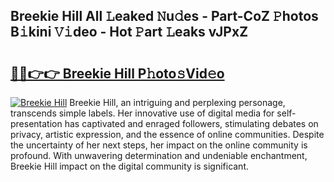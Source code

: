 ## Breekie Hill All 𝙻eaked 𝙽u𝚍es - Part-CoZ 𝙿hotos B𝚒kini 𝚅𝚒deo - Hot 𝙿art 𝙻eaks vJPxZ

# <h2><a href="http://ld3i7mk.urlbe.top/?page=Breekie+Hill">🔗🔗👉👉 Breekie Hill P𝚑oto𝚜Vid𝚎o</a></h2>

[![Breekie Hill](https://i.imgur.com/eBuTRDB.gif)](http://ld3i7mk.urlbe.top/?page=Breekie+Hill)
Breekie Hill, an intriguing and perplexing personage, transcends simple labels. Her innovative use of digital media for self-presentation has captivated and enraged followers, stimulating debates on privacy, artistic expression, and the essence of online communities. Despite the uncertainty of her next steps, her impact on the online community is profound. With unwavering determination and undeniable enchantment, Breekie Hill impact on the digital community is significant.
